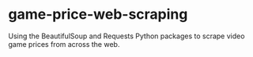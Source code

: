 # game-price-web-scraping
Using the BeautifulSoup and Requests Python packages to scrape video game prices from across the web.

